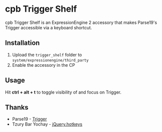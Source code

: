 cpb Trigger Shelf
===============

cpb Trigger Shelf is an ExpressionEngine 2 accessory that makes Parse19's Trigger accessible via a keyboard shortcut.

Installation
------------

1. Upload the `trigger_shelf` folder to `system/expressionengine/third_party`
2. Enable the accessory in the CP


Usage
-----

Hit **ctrl + alt + t** to toggle visibility of and focus on Trigger.

Thanks
------

* Parse19			- [Trigger](http://parse19.com/trigger/)
* Tzury Bar Yochay	- [jQuery.hotkeys](https://github.com/tzuryby/jquery.hotkeys)